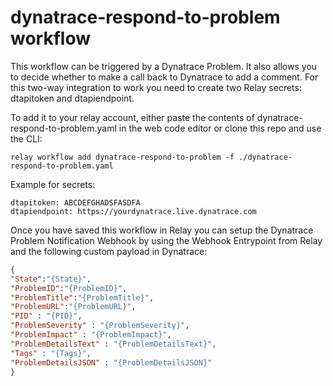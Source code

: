 # dynatrace-respond-to-problem workflow

This workflow can be triggered by a Dynatrace Problem. It also allows you to decide whether to make a call back to Dynatrace to add a comment.
For this two-way integration to work you need to create two Relay secrets: dtapitoken and dtapiendpoint.

To add it to your relay account, either paste the contents of dynatrace-respond-to-problem.yaml in the web code editor or clone this repo and use the CLI:

```shell
relay workflow add dynatrace-respond-to-problem -f ./dynatrace-respond-to-problem.yaml
```

Example for secrets:

```shell
dtapitoken: ABCDEFGHADSFASDFA
dtapiendpoint: https://yourdynatrace.live.dynatrace.com
```

Once you have saved this workflow in Relay you can setup the Dynatrace Problem Notification Webhook by using the Webhook Entrypoint from Relay and the following custom payload in Dynatrace:

```json
{
"State":"{State}",
"ProblemID":"{ProblemID}",
"ProblemTitle":"{ProblemTitle}",
"ProblemURL":"{ProblemURL}",
"PID" : "{PID}",
"ProblemSeverity" : "{ProblemSeverity}",
"ProblemImpact" : "{ProblemImpact}",
"ProblemDetailsText" : "{ProblemDetailsText}",
"Tags" : "{Tags}",
"ProblemDetailsJSON" : "{ProblemDetailsJSON}"
}
```
